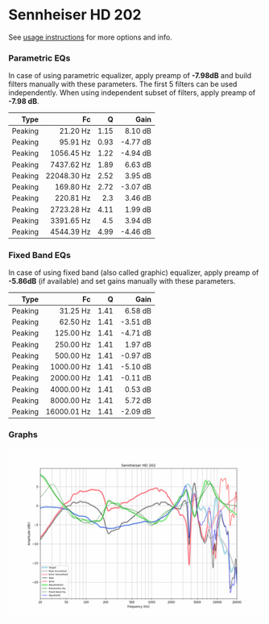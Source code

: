 # Sennheiser HD 202
See [usage instructions](https://github.com/jaakkopasanen/AutoEq#usage) for more options and info.

### Parametric EQs
In case of using parametric equalizer, apply preamp of **-7.98dB** and build filters manually
with these parameters. The first 5 filters can be used independently.
When using independent subset of filters, apply preamp of **-7.98 dB**.

| Type    | Fc          |    Q | Gain     |
|--------:|------------:|-----:|---------:|
| Peaking | 21.20 Hz    | 1.15 | 8.10 dB  |
| Peaking | 95.91 Hz    | 0.93 | -4.77 dB |
| Peaking | 1056.45 Hz  | 1.22 | -4.94 dB |
| Peaking | 7437.62 Hz  | 1.89 | 6.63 dB  |
| Peaking | 22048.30 Hz | 2.52 | 3.95 dB  |
| Peaking | 169.80 Hz   | 2.72 | -3.07 dB |
| Peaking | 220.81 Hz   | 2.3  | 3.46 dB  |
| Peaking | 2723.28 Hz  | 4.11 | 1.99 dB  |
| Peaking | 3391.65 Hz  | 4.5  | 3.94 dB  |
| Peaking | 4544.39 Hz  | 4.99 | -4.46 dB |

### Fixed Band EQs
In case of using fixed band (also called graphic) equalizer, apply preamp of **-5.86dB**
(if available) and set gains manually with these parameters.

| Type    | Fc          |    Q | Gain     |
|--------:|------------:|-----:|---------:|
| Peaking | 31.25 Hz    | 1.41 | 6.58 dB  |
| Peaking | 62.50 Hz    | 1.41 | -3.51 dB |
| Peaking | 125.00 Hz   | 1.41 | -4.71 dB |
| Peaking | 250.00 Hz   | 1.41 | 1.97 dB  |
| Peaking | 500.00 Hz   | 1.41 | -0.97 dB |
| Peaking | 1000.00 Hz  | 1.41 | -5.10 dB |
| Peaking | 2000.00 Hz  | 1.41 | -0.11 dB |
| Peaking | 4000.00 Hz  | 1.41 | 0.53 dB  |
| Peaking | 8000.00 Hz  | 1.41 | 5.72 dB  |
| Peaking | 16000.01 Hz | 1.41 | -2.09 dB |

### Graphs
![](./Sennheiser%20HD%20202.png)